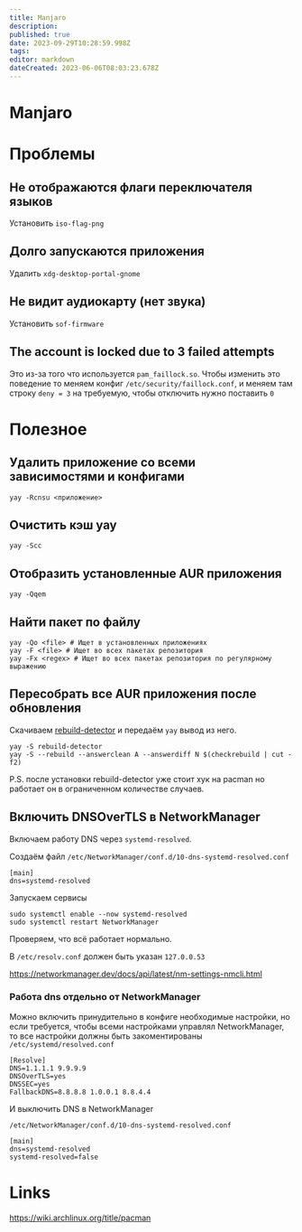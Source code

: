 ```yaml
---
title: Manjaro
description: 
published: true
date: 2023-09-29T10:28:59.998Z
tags: 
editor: markdown
dateCreated: 2023-06-06T08:03:23.678Z
---
```


# Manjaro

# Проблемы

## Не отображаются флаги переключателя языков

Установить `iso-flag-png`

## Долго запускаются приложения

Удалить `xdg-desktop-portal-gnome`

## Не видит аудиокарту (нет звука)

Установить `sof-firmware`

## The account is locked due to 3 failed attempts

Это из-за того что используется `pam_faillock.so`.
Чтобы изменить это поведение то меняем конфиг `/etc/security/faillock.conf`,
и меняем там строку `deny = 3` на требуемую, чтобы отключить нужно поставить `0`

# Полезное

## Удалить приложение со всеми зависимостями и конфигами

```
yay -Rcnsu <приложение>
```

## Очистить кэш yay

```
yay -Scc
```

## Отобразить установленные AUR приложения

```
yay -Qqem
```

## Найти пакет по файлу

```
yay -Qo <file> # Ищет в установленных приложениях
yay -F <file> # Ищет во всех пакетах репозитория
yay -Fx <regex> # Ищет во всех пакетах репозитория по регулярному выражению
```

## Пересобрать все AUR приложения после обновления

Скачиваем [rebuild-detector](https://github.com/maximbaz/rebuild-detector) и передаём `yay` вывод из него.

```
yay -S rebuild-detector
yay -S --rebuild --answerclean A --answerdiff N $(checkrebuild | cut -f2)
```

P.S. после установки rebuild-detector уже стоит хук на pacman но работает он в ограниченном количестве случаев.

## Включить DNSOverTLS в NetworkManager

Включаем работу DNS через `systemd-resolved`.

Создаём файл
`/etc/NetworkManager/conf.d/10-dns-systemd-resolved.conf`
```
[main]
dns=systemd-resolved
```

Запускаем сервисы
```
sudo systemctl enable --now systemd-resolved
sudo systemctl restart NetworkManager
```

Проверяем, что всё работает нормально. 

В `/etc/resolv.conf` должен быть указан `127.0.0.53`

https://networkmanager.dev/docs/api/latest/nm-settings-nmcli.html

### Работа dns отдельно от NetworkManager

Можно включить принудительно в конфиге необходимые настройки, но если требуется, чтобы всеми настройками управлял NetworkManager, то все настройки должны быть закоментированы
`/etc/systemd/resolved.conf`
```
[Resolve]
DNS=1.1.1.1 9.9.9.9
DNSOverTLS=yes
DNSSEC=yes
FallbackDNS=8.8.8.8 1.0.0.1 8.8.4.4
```

И выключить DNS в NetworkManager

`/etc/NetworkManager/conf.d/10-dns-systemd-resolved.conf`
```
[main]
dns=systemd-resolved
systemd-resolved=false
```

# Links

https://wiki.archlinux.org/title/pacman